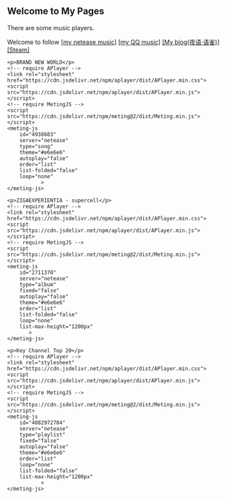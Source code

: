 <link rel="stylesheet" href="//unpkg.com/heti/umd/heti.min.css">
<script src="//unpkg.com/heti/umd/heti-addon.min.js"></script>
<script>
  const heti = new Heti('.heti');
  heti.autoSpacing(); // 自动进行中西文混排美化和标点挤压
</script>

<article class="entry heti">
	<h1>Welcome to My Pages</h1>	
	<p>There are some music players.</p>
	<p>Welcome to follow <a href="https://music.163.com/#/user/home?id=55641291" target="_blank">[my netease music]</a>
	<a href="https://y.qq.com/portal/profile.html?uin=7KcAoK4k7w6z" target="_blank">[my QQ music]</a>
	<a href="https://www.yuque.com/nightwords/blog" target="_blank">[My blog(夜语·语雀)]</a>
	<a href="https://steamcommunity.com/id/582155610/" target="_blank">[Steam]</a>	
	</p>
	<!-- require APlayer -->
	<link rel="stylesheet" href="https://cdn.jsdelivr.net/npm/aplayer/dist/APlayer.min.css">
	<script src="https://cdn.jsdelivr.net/npm/aplayer/dist/APlayer.min.js"></script>
	<!-- require MetingJS -->
	<script src="https://cdn.jsdelivr.net/npm/meting@2/dist/Meting.min.js"></script>
	<meting-js
	  id="7541685313"
	  server="tencent"
	  type="playlist"
	  fixed="false"
	  autoplay="false"
	  theme="#e6e6e6"
	  order="list"
	  list-folded="false"
	  list-max-height="330px"
		>
	</meting-js>

	<p>BRAND NEW WORLD</p>
	<!-- require APlayer -->
	<link rel="stylesheet" href="https://cdn.jsdelivr.net/npm/aplayer/dist/APlayer.min.css">
	<script src="https://cdn.jsdelivr.net/npm/aplayer/dist/APlayer.min.js"></script>
	<!-- require MetingJS -->
	<script src="https://cdn.jsdelivr.net/npm/meting@2/dist/Meting.min.js"></script>
	<meting-js
		id="4938683"
		server="netease"
		type="song"
		theme="#e6e6e6"
		autoplay="false"
		order="list"
		list-folded="false"
		loop="none"
			   >
	</meting-js>
	
	<p>ZIGAEXPERIENTIA - supercell</p>
	<!-- require APlayer -->
	<link rel="stylesheet" href="https://cdn.jsdelivr.net/npm/aplayer/dist/APlayer.min.css">
	<script src="https://cdn.jsdelivr.net/npm/aplayer/dist/APlayer.min.js"></script>
	<!-- require MetingJS -->
	<script src="https://cdn.jsdelivr.net/npm/meting@2/dist/Meting.min.js"></script>
	<meting-js
		id="2711370"
		server="netease"
		type="album"
		fixed="false"
		autoplay="false"
		theme="#e6e6e6"
		order="list"
		list-folded="false"
		loop="none"
		list-max-height="1200px"
		   >
	</meting-js>

	<p>Key Channel Top 20</p>
	<!-- require APlayer -->
	<link rel="stylesheet" href="https://cdn.jsdelivr.net/npm/aplayer/dist/APlayer.min.css">
	<script src="https://cdn.jsdelivr.net/npm/aplayer/dist/APlayer.min.js"></script>
	<!-- require MetingJS -->
	<script src="https://cdn.jsdelivr.net/npm/meting@2/dist/Meting.min.js"></script>
	<meting-js
		id="4882972704"
		server="netease"
		type="playlist"
		fixed="false"
		autoplay="false"
		theme="#e6e6e6"
		order="list"
		loop="none"
		list-folded="false"
		list-max-height="1200px"
			   >
	</meting-js>
</article>



